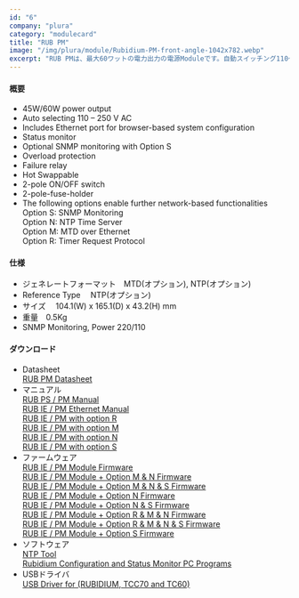 ```yaml
---
id: "6"
company: "plura"
category: "modulecard"
title: "RUB PM"
image: "/img/plura/module/Rubidium-PM-front-angle-1042x782.webp"
excerpt: "RUB PMは、最大60ワットの電力出力の電源Moduleです。自動スイッチング110〜250VAC入力をサポートします。"
---
```

#### 概要
* 45W/60W power output  
* Auto selecting 110 – 250 V AC  
* Includes Ethernet port for browser-based system configuration
* Status monitor
* Optional SNMP monitoring with Option S
* Overload protection
* Failure relay
* Hot Swappable
* 2-pole ON/OFF switch
* 2-pole-fuse-holder
* The following options enable further network-based functionalities  
    Option S: SNMP Monitoring  
    Option N: NTP Time Server  
    Option M: MTD over Ethernet  
    Option R: Timer Request Protocol  

#### 仕様
* ジェネレートフォーマット&emsp;MTD(オプション), NTP(オプション)  
* Reference Type&emsp; NTP(オプション)  
* サイズ &emsp;104.1(W) x 165.1(D) x 43.2(H) mm  
* 重量&emsp;0.5Kg  
* SNMP Monitoring, Power 220/110

#### ダウンロード
* Datasheet  
    [RUB PM Datasheet](https://plurainc.com/files/downloads/timing-solutions/datasheet/deRUBPSleaflet.pdf)  
* マニュアル  
    [RUB PS / PM Manual](https://plurainc.com/files/downloads/timing-solutions/manual/eRUBPowerModulmanual.pdf)  
    [RUB IE / PM Ethernet Manual](https://plurainc.com/files/downloads/timing-solutions/manual/eRUBEthernetmanual.pdf)  
    [RUB IE / PM with option R](https://plurainc.com/files/downloads/timing-solutions/manual/eTimerRequestProtocol.pdf)  
    [RUB IE / PM with option M](https://plurainc.com/files/downloads/timing-solutions/manual/eRUBIE-Mmanual.pdf)  
    [RUB IE / PM with option N](https://plurainc.com/files/downloads/timing-solutions/manual/eRUBNTPmanual.pdf)  
    [RUB IE / PM with option S](https://plurainc.com/files/downloads/timing-solutions/manual/eRUBSNMPmanual.pdf)  
* ファームウェア  
    [RUB IE / PM Module Firmware](https://plurainc.com/files/downloads/timing-solutions/firmware/rub_ie.zip)  
    [RUB IE / PM Module + Option M & N Firmware](https://plurainc.com/files/downloads/timing-solutions/firmware/rub_ie_ntp_mtdoe.zip)  
    [RUB IE / PM Module + Option M & N & S Firmware](https://plurainc.com/files/downloads/timing-solutions/firmware/rub_ie_ntp_snmp_mtdoe.zip)  
    [RUB IE / PM Module + Option N Firmware](https://plurainc.com/files/downloads/timing-solutions/firmware/rub_ie_ntp.zip)  
    [RUB IE / PM Module + Option N & S Firmware](https://plurainc.com/files/downloads/timing-solutions/firmware/rub_ie_ntp_snmp.zip)  
    [RUB IE / PM Module + Option R & M & N Firmware](https://plurainc.com/files/downloads/timing-solutions/firmware/rub_ie_ntp_mtdoe_treq.zip)  
    [RUB IE / PM Module + Option R & M & N & S Firmware](https://plurainc.com/files/downloads/timing-solutions/firmware/rub_ie_ntp_snmp_mtdoe_treq.zip)  
    [RUB IE / PM Module + Option S Firmware](https://plurainc.com/files/downloads/timing-solutions/firmware/rub_ie_snmp.zip)  
* ソフトウェア  
    [NTP Tool](https://plurainc.com/files/downloads/timing-solutions/software/NTP-Tool.zip)  
    [Rubidium Configuration and Status Monitor PC Programs](https://plurainc.com/files/downloads/timing-solutions/software/rubs.zip)  
* USBドライバ  
    [USB Driver for (RUBIDIUM, TCC70 and TC60)](https://plurainc.com/files/downloads/timing-solutions/software/usb.zip)
